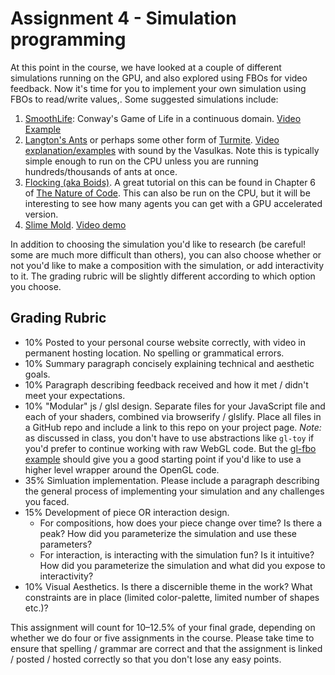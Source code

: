 # Assignment 4 - Simulation programming

At this point in the course, we have looked at a couple of different simulations running on the GPU, and also explored using FBOs for video feedback. Now it's time for you to implement your own simulation using FBOs to read/write values,. Some suggested simulations include:

1. [SmoothLife](https://arxiv.org/pdf/1111.1567.pdf): Conway's Game of Life in a continuous domain. [Video Example](https://www.youtube.com/watch?v=KJe9H6qS82I)
2. [Langton's Ants](https://en.wikipedia.org/wiki/Langton%27s_ant) or perhaps some other form of [Turmite](https://en.wikipedia.org/wiki/Turmite). [Video explanation/examples](https://www.youtube.com/watch?v=w6XQQhCgq5c) with sound by the Vasulkas. Note this is typically simple enough to run on the CPU unless you are running hundreds/thousands of ants at once.
3. [Flocking (aka Boids)](http://www.red3d.com/cwr/boids/). A great tutorial on this can be found in Chapter 6 of [The Nature of Code](https://natureofcode.com/book/chapter-6-autonomous-agents/). This can also be run on the CPU, but it will be interesting to see how many agents you can get with a GPU accelerated version.
4. [Slime Mold](https://softologyblog.wordpress.com/2019/04/11/physarum-simulations/). [Video demo](https://www.youtube.com/watch?v=xFimP0gFyIc)

In addition to choosing the simulation you'd like to research (be careful! some are much more difficult than others), you can also choose whether or not you'd like to make a composition with the simulation, or add interactivity to it. The grading rubric will be slightly different according to which option you choose.

Grading Rubric
---
- 10% Posted to your personal course website correctly, with video in permanent hosting location. No spelling or grammatical errors.
- 10% Summary paragraph concisely explaining technical and aesthetic goals.
- 10% Paragraph describing feedback received and how it met / didn't meet your expectations.
- 10% "Modular" js / glsl design. Separate files for your JavaScript file and each of your shaders, combined via browserify / glslify. Place all files in a GitHub repo and include a link to this repo on your project page. *Note:* as discussed in class, you don't have to use abstractions like `gl-toy` if you'd prefer to continue working with raw WebGL code. But the [gl-fbo example](http://stack.gl/packages/#stackgl/gl-fbo) should give you a good starting point if you'd like to use a higher level wrapper around the OpenGL code.
- 35% Simluation implementation. Please include a paragraph describing the general process of implementing your simulation and any challenges you faced.
- 15% Development of piece OR interaction design.
  - For compositions, how does your piece change over time? Is there a peak? How did you parameterize the simulation and use these parameters?
  - For interaction, is interacting with the simulation fun? Is it intuitive? How did you parameterize the simulation and what did you expose to interactivity?
- 10% Visual Aesthetics. Is there a discernible theme in the work? What constraints are in place (limited color-palette, limited number of shapes etc.)? 

This assignment will count for 10–12.5% of your final grade, depending on whether we do four or five assignments in the course. Please take time to ensure that spelling / grammar are correct and that the assignment is linked / posted / hosted correctly so that you don't lose any easy points.
